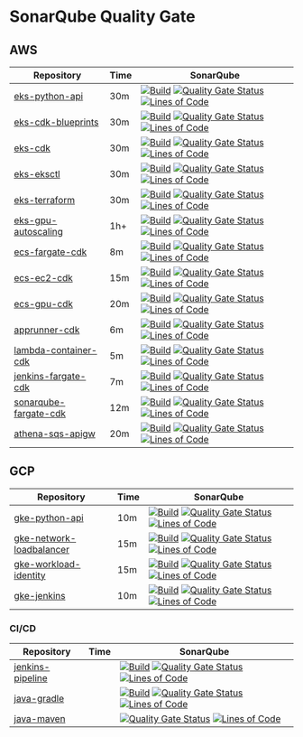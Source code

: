 # SonarQube Quality Gate

## AWS

| Repository                                                               | Time  |  SonarQube  |
|--------------------------------------------------------------------------|------------------|----------------------|
| [eks-python-api](https://github.com/DevSecOpsSamples/eks-python-api)      | 30m | [![Build](https://github.com/DevSecOpsSamples/eks-python-api/actions/workflows/build.yml/badge.svg?branch=master)](https://github.com/DevSecOpsSamples/eks-python-api/actions/workflows/build.yml) [![Quality Gate Status](https://sonarcloud.io/api/project_badges/measure?project=DevSecOpsSamples_eks-python-api&metric=alert_status)](https://sonarcloud.io/summary/new_code?id=DevSecOpsSamples_eks-python-api) [![Lines of Code](https://sonarcloud.io/api/project_badges/measure?project=DevSecOpsSamples_eks-python-api&metric=ncloc)](https://sonarcloud.io/summary/new_code?id=DevSecOpsSamples_eks-python-api) |
| [eks-cdk-blueprints](https://github.com/ContainerOnAWS/eks-cdk-blueprints)      | 30m | [![Build](https://github.com/DevSecOpsSamples/eks-cdk-blueprints/actions/workflows/build.yml/badge.svg?branch=master)](https://github.com/DevSecOpsSamples/eks-cdk-blueprints/actions/workflows/build.yml) [![Quality Gate Status](https://sonarcloud.io/api/project_badges/measure?project=DevSecOpsSamples_eks-cdk-blueprints&metric=alert_status)](https://sonarcloud.io/summary/new_code?id=DevSecOpsSamples_eks-cdk-blueprints) [![Lines of Code](https://sonarcloud.io/api/project_badges/measure?project=DevSecOpsSamples_eks-cdk-blueprints&metric=ncloc)](https://sonarcloud.io/summary/new_code?id=DevSecOpsSamples_eks-cdk-blueprints) |
| [eks-cdk](https://github.com/ContainerOnAWS/eks-cdk)                            | 30m | [![Build](https://github.com/DevSecOpsSamples/eks-cdk/actions/workflows/build.yml/badge.svg?branch=master)](https://github.com/DevSecOpsSamples/eks-cdk/actions/workflows/build.yml) [![Quality Gate Status](https://sonarcloud.io/api/project_badges/measure?project=DevSecOpsSamples_eks-cdk&metric=alert_status)](https://sonarcloud.io/summary/new_code?id=DevSecOpsSamples_eks-cdk)  [![Lines of Code](https://sonarcloud.io/api/project_badges/measure?project=DevSecOpsSamples_eks-cdk&metric=ncloc)](https://sonarcloud.io/summary/new_code?id=DevSecOpsSamples_eks-cdk)    |
| [eks-eksctl](https://github.com/DevSecOpsSamples/eks-eksctl)                      | 30m | [![Build](https://github.com/DevSecOpsSamples/eks-eksctl/actions/workflows/build.yml/badge.svg?branch=master)](https://github.com/DevSecOpsSamples/eks-eksctl/actions/workflows/build.yml) [![Quality Gate Status](https://sonarcloud.io/api/project_badges/measure?project=DevSecOpsSamples_eks-eksctl&metric=alert_status)](https://sonarcloud.io/summary/new_code?id=DevSecOpsSamples_eks-eksctl) [![Lines of Code](https://sonarcloud.io/api/project_badges/measure?project=DevSecOpsSamples_eks-eksctl&metric=ncloc)](https://sonarcloud.io/summary/new_code?id=DevSecOpsSamples_eks-eksctl)  |
| [eks-terraform](https://github.com/ContainerOnAWS/eks-terraform)                | 30m | [![Build](https://github.com/DevSecOpsSamples/eks-terraform/actions/workflows/build.yml/badge.svg?branch=master)](https://github.com/DevSecOpsSamples/eks-terraform/actions/workflows/build.yml) [![Quality Gate Status](https://sonarcloud.io/api/project_badges/measure?project=DevSecOpsSamples_eks-terraform&metric=alert_status)](https://sonarcloud.io/summary/new_code?id=DevSecOpsSamples_eks-terraform) [![Lines of Code](https://sonarcloud.io/api/project_badges/measure?project=DevSecOpsSamples_eks-terraform&metric=ncloc)](https://sonarcloud.io/summary/new_code?id=DevSecOpsSamples_eks-terraform)  |
| [eks-gpu-autoscaling](https://github.com/ContainerOnAWS/eks-gpu-autoscaling)    | 1h+ | [![Build](https://github.com/DevSecOpsSamples/eks-gpu-autoscaling/actions/workflows/build.yml/badge.svg?branch=master)](https://github.com/DevSecOpsSamples/eks-gpu-autoscaling/actions/workflows/build.yml) [![Quality Gate Status](https://sonarcloud.io/api/project_badges/measure?project=DevSecOpsSamples_eks-gpu-autoscaling&metric=alert_status)](https://sonarcloud.io/summary/new_code?id=DevSecOpsSamples_eks-gpu-autoscaling) [![Lines of Code](https://sonarcloud.io/api/project_badges/measure?project=DevSecOpsSamples_eks-gpu-autoscaling&metric=ncloc)](https://sonarcloud.io/summary/new_code?id=DevSecOpsSamples_eks-gpu-autoscaling)   |
| [ecs-fargate-cdk](https://github.com/ContainerOnAWS/ecs-fargate-cdk)  | 8m  |  [![Build](https://github.com/DevSecOpsSamples/ecs-fargate-cdk/actions/workflows/build.yml/badge.svg?branch=master)](https://github.com/DevSecOpsSamples/ecs-fargate-cdk/actions/workflows/build.yml) [![Quality Gate Status](https://sonarcloud.io/api/project_badges/measure?project=DevSecOpsSamples_ecs-fargate-cdk&metric=alert_status)](https://sonarcloud.io/summary/new_code?id=DevSecOpsSamples_ecs-fargate-cdk) [![Lines of Code](https://sonarcloud.io/api/project_badges/measure?project=DevSecOpsSamples_ecs-fargate-cdk&metric=ncloc)](https://sonarcloud.io/summary/new_code?id=DevSecOpsSamples_ecs-fargate-cdk)   |
| [ecs-ec2-cdk](https://github.com/ContainerOnAWS/ecs-ec2-cdk)          | 15m |  [![Build](https://github.com/DevSecOpsSamples/ecs-ec2-cdk/actions/workflows/build.yml/badge.svg?branch=master)](https://github.com/DevSecOpsSamples/ecs-ec2-cdk/actions/workflows/build.yml) [![Quality Gate Status](https://sonarcloud.io/api/project_badges/measure?project=DevSecOpsSamples_ecs-ec2-cdk&metric=alert_status)](https://sonarcloud.io/summary/new_code?id=DevSecOpsSamples_ecs-ec2-cdk) [![Lines of Code](https://sonarcloud.io/api/project_badges/measure?project=DevSecOpsSamples_ecs-ec2-cdk&metric=ncloc)](https://sonarcloud.io/summary/new_code?id=DevSecOpsSamples_ecs-ec2-cdk) |
| [ecs-gpu-cdk](https://github.com/ContainerOnAWS/ecs-gpu-cdk)          | 20m |  [![Build](https://github.com/DevSecOpsSamples/ecs-gpu-cdk/actions/workflows/build.yml/badge.svg?branch=master)](https://github.com/DevSecOpsSamples/ecs-gpu-cdk/actions/workflows/build.yml) [![Quality Gate Status](https://sonarcloud.io/api/project_badges/measure?project=DevSecOpsSamples_ecs-gpu-cdk&metric=alert_status)](https://sonarcloud.io/summary/new_code?id=DevSecOpsSamples_ecs-gpu-cdk) [![Lines of Code](https://sonarcloud.io/api/project_badges/measure?project=DevSecOpsSamples_ecs-gpu-cdk&metric=ncloc)](https://sonarcloud.io/summary/new_code?id=DevSecOpsSamples_ecs-gpu-cdk) |
| [apprunner-cdk](https://github.com/ContainerOnAWS/apprunner-cdk)  | 6m  | [![Build](https://github.com/DevSecOpsSamples/apprunner-cdk/actions/workflows/build.yml/badge.svg?branch=master)](https://github.com/DevSecOpsSamples/apprunner-cdk/actions/workflows/build.yml) [![Quality Gate Status](https://sonarcloud.io/api/project_badges/measure?project=DevSecOpsSamples_apprunner-cdk&metric=alert_status)](https://sonarcloud.io/summary/new_code?id=DevSecOpsSamples_apprunner-cdk) [![Lines of Code](https://sonarcloud.io/api/project_badges/measure?project=DevSecOpsSamples_apprunner-cdk&metric=ncloc)](https://sonarcloud.io/summary/new_code?id=DevSecOpsSamples_apprunner-cdk) |
| [lambda-container-cdk](https://github.com/ContainerOnAWS/lambda-container-cdk)  | 5m  | [![Build](https://github.com/DevSecOpsSamples/lambda-container-cdk/actions/workflows/build.yml/badge.svg?branch=master)](https://github.com/DevSecOpsSamples/lambda-container-cdk/actions/workflows/build.yml) [![Quality Gate Status](https://sonarcloud.io/api/project_badges/measure?project=DevSecOpsSamples_lambda-container-cdk&metric=alert_status)](https://sonarcloud.io/summary/new_code?id=DevSecOpsSamples_lambda-container-cdk) [![Lines of Code](https://sonarcloud.io/api/project_badges/measure?project=DevSecOpsSamples_lambda-container-cdk&metric=ncloc)](https://sonarcloud.io/summary/new_code?id=DevSecOpsSamples_lambda-container-cdk) |
| [jenkins-fargate-cdk](https://github.com/DevSecOpsSamples/jenkins-fargate-cdk)  | 7m | [![Build](https://github.com/DevSecOpsSamples/jenkins-fargate-cdk/actions/workflows/build.yml/badge.svg?branch=master)](https://github.com/DevSecOpsSamples/jenkins-fargate-cdk/actions/workflows/build.yml)  [![Quality Gate Status](https://sonarcloud.io/api/project_badges/measure?project=DevSecOpsSamples_jenkins-fargate-cdk&metric=alert_status)](https://sonarcloud.io/summary/new_code?id=DevSecOpsSamples_jenkins-fargate-cdk) [![Lines of Code](https://sonarcloud.io/api/project_badges/measure?project=DevSecOpsSamples_jenkins-fargate-cdk&metric=ncloc)](https://sonarcloud.io/summary/new_code?id=DevSecOpsSamples_jenkins-fargate-cdk) |
| [sonarqube-fargate-cdk](https://github.com/DevSecOpsSamples/sonarqube-fargate-cdk)  | 12m | [![Build](https://github.com/DevSecOpsSamples/sonarqube-fargate-cdk/actions/workflows/build.yml/badge.svg?branch=master)](https://github.com/DevSecOpsSamples/sonarqube-fargate-cdk/actions/workflows/build.yml)  [![Quality Gate Status](https://sonarcloud.io/api/project_badges/measure?project=DevSecOpsSamples_sonarqube-fargate-cdk&metric=alert_status)](https://sonarcloud.io/summary/new_code?id=DevSecOpsSamples_sonarqube-fargate-cdk) [![Lines of Code](https://sonarcloud.io/api/project_badges/measure?project=DevSecOpsSamples_sonarqube-fargate-cdk&metric=ncloc)](https://sonarcloud.io/summary/new_code?id=DevSecOpsSamples_sonarqube-fargate-cdk) |
| [athena-sqs-apigw](https://github.com/DevSecOpsSamples/athena-sqs-apigw)  | 20m  | [![Build](https://github.com/DevSecOpsSamples/athena-sqs-apigw/actions/workflows/build.yml/badge.svg?branch=master)](https://github.com/DevSecOpsSamples/athena-sqs-apigw/actions/workflows/build.yml) [![Quality Gate Status](https://sonarcloud.io/api/project_badges/measure?project=DevSecOpsSamples_athena-sqs-apigw&metric=alert_status)](https://sonarcloud.io/summary/new_code?id=DevSecOpsSamples_athena-sqs-apigw) [![Lines of Code](https://sonarcloud.io/api/project_badges/measure?project=DevSecOpsSamples_athena-sqs-apigw&metric=ncloc)](https://sonarcloud.io/summary/new_code?id=DevSecOpsSamples_athena-sqs-apigw) |

## GCP

| Repository                                                               | Time             |  SonarQube  |
|--------------------------------------------------------------------------|------------------|----------------------|
| [gke-python-api](https://github.com/DevSecOpsSamples/gke-python-api)      | 10m  | [![Build](https://github.com/DevSecOpsSamples/gke-python-api/actions/workflows/build.yml/badge.svg?branch=master)](https://github.com/DevSecOpsSamples/gke-python-api/actions/workflows/build.yml)  [![Quality Gate Status](https://sonarcloud.io/api/project_badges/measure?project=DevSecOpsSamples_gke-python-api&metric=alert_status)](https://sonarcloud.io/summary/new_code?id=DevSecOpsSamples_gke-python-api) [![Lines of Code](https://sonarcloud.io/api/project_badges/measure?project=DevSecOpsSamples_gke-python-api&metric=ncloc)](https://sonarcloud.io/summary/new_code?id=DevSecOpsSamples_gke-python-api) |
| [gke-network-loadbalancer](https://github.com/DevSecOpsSamples/gke-network-loadbalancer)                      | 15m  | [![Build](https://github.com/DevSecOpsSamples/gke-network-loadbalancer/actions/workflows/build.yml/badge.svg?branch=master)](https://github.com/DevSecOpsSamples/gke-network-loadbalancer/actions/workflows/build.yml) [![Quality Gate Status](https://sonarcloud.io/api/project_badges/measure?project=DevSecOpsSamples_gke-network-loadbalancer&metric=alert_status)](https://sonarcloud.io/summary/new_code?id=DevSecOpsSamples_gke-network-loadbalancer) [![Lines of Code](https://sonarcloud.io/api/project_badges/measure?project=DevSecOpsSamples_gke-network-loadbalancer&metric=ncloc)](https://sonarcloud.io/summary/new_code?id=DevSecOpsSamples_gke-network-loadbalancer)  |
| [gke-workload-identity](https://github.com/DevSecOpsSamples/gke-workload-identity)                      | 15m  | [![Build](https://github.com/DevSecOpsSamples/gke-workload-identity/actions/workflows/build.yml/badge.svg?branch=master)](https://github.com/DevSecOpsSamples/gke-workload-identity/actions/workflows/build.yml) [![Quality Gate Status](https://sonarcloud.io/api/project_badges/measure?project=DevSecOpsSamples_gke-workload-identity&metric=alert_status)](https://sonarcloud.io/summary/new_code?id=DevSecOpsSamples_gke-workload-identity) [![Lines of Code](https://sonarcloud.io/api/project_badges/measure?project=DevSecOpsSamples_gke-workload-identity&metric=ncloc)](https://sonarcloud.io/summary/new_code?id=DevSecOpsSamples_gke-workload-identity)  |
| [gke-jenkins](https://github.com/DevSecOpsSamples/gke-jenkins)      | 10m | [![Build](https://github.com/DevSecOpsSamples/gke-jenkins/actions/workflows/build.yml/badge.svg?branch=master)](https://github.com/DevSecOpsSamples/gke-jenkins/actions/workflows/build.yml) [![Quality Gate Status](https://sonarcloud.io/api/project_badges/measure?project=DevSecOpsSamples_gke-jenkins&metric=alert_status)](https://sonarcloud.io/summary/new_code?id=DevSecOpsSamples_gke-jenkins) [![Lines of Code](https://sonarcloud.io/api/project_badges/measure?project=DevSecOpsSamples_gke-jenkins&metric=ncloc)](https://sonarcloud.io/summary/new_code?id=DevSecOpsSamples_gke-jenkins) |

### CI/CD

| Repository                                                               | Time             |  SonarQube  |
|--------------------------------------------------------------------------|------------------|----------------------|
| [jenkins-pipeline](https://github.com/DevSecOpsSamples/jenkins-pipeline)  | | [![Build](https://github.com/DevSecOpsSamples/jenkins-pipeline/actions/workflows/build.yml/badge.svg?branch=master)](https://github.com/DevSecOpsSamples/jenkins-pipeline/actions/workflows/build.yml) [![Quality Gate Status](https://sonarcloud.io/api/project_badges/measure?project=DevSecOpsSamples_jenkins-pipeline&metric=alert_status)](https://sonarcloud.io/summary/new_code?id=DevSecOpsSamples_jenkins-pipeline) [![Lines of Code](https://sonarcloud.io/api/project_badges/measure?project=DevSecOpsSamples_jenkins-pipeline&metric=ncloc)](https://sonarcloud.io/summary/new_code?id=DevSecOpsSamples_jenkins-pipeline) | |
| [java-gradle](https://github.com/DevSecOpsSamples/java-gradle)  | | [![Build](https://github.com/DevSecOpsSamples/java-gradle/actions/workflows/build.yml/badge.svg?branch=master)](https://github.com/DevSecOpsSamples/java-gradle/actions/workflows/build.yml) [![Quality Gate Status](https://sonarcloud.io/api/project_badges/measure?project=DevSecOpsSamples_java-gradle&metric=alert_status)](https://sonarcloud.io/summary/new_code?id=DevSecOpsSamples_java-gradle) [![Lines of Code](https://sonarcloud.io/api/project_badges/measure?project=DevSecOpsSamples_java-gradle&metric=ncloc)](https://sonarcloud.io/summary/new_code?id=DevSecOpsSamples_java-gradle) | |
| [java-maven](https://github.com/DevSecOpsSamples/java-maven)  | | [![Quality Gate Status](https://sonarcloud.io/api/project_badges/measure?project=DevSecOpsSamples_java-maven&metric=alert_status)](https://sonarcloud.io/summary/new_code?id=DevSecOpsSamples_java-maven) [![Lines of Code](https://sonarcloud.io/api/project_badges/measure?project=DevSecOpsSamples_java-maven&metric=ncloc)](https://sonarcloud.io/summary/new_code?id=DevSecOpsSamples_java-maven) | |